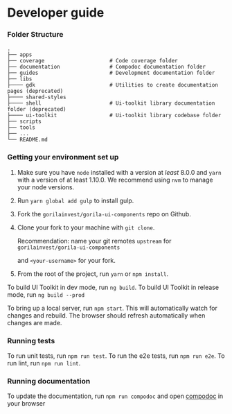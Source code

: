 # Developer guide

### Folder Structure

    .
    ├── apps
    ├── coverage                     # Code coverage folder
    ├── documentation                # Compodoc documentation folder
    ├── guides                       # Development documentation folder
    ├── libs                                             	 
    ├──── gdk                        # Utilities to create documentation pages (deprecated)
    ├──── shared-styles
    ├──── shell                      # Ui-toolkit library documentation folder (deprecated)
    ├──── ui-toolkit                 # Ui-toolkit library codebase folder
    ├── scripts
    ├── tools
    ├── ...
    └── README.md

### Getting your environment set up

1. Make sure you have `node` installed with a version at _least_ 8.0.0 and `yarn` with a version
   of at least 1.10.0. We recommend using `nvm` to manage your node versions.
2. Run `yarn global add gulp` to install gulp.

3. Fork the `gorilainvest/gorila-ui-components` repo on Github.

4. Clone your fork to your machine with `git clone`.

   Recommendation: name your git remotes `upstream` for `gorilainvest/gorila-ui-components`

   and `<your-username>` for your fork.
5. From the root of the project, run `yarn` or `npm install`.


To build UI Toolkit in dev mode, run `ng build`.
To build UI Toolkit in release mode, run `ng build --prod`

To bring up a local server, run `npm start`. This will automatically watch for changes
and rebuild. The browser should refresh automatically when changes are made.

### Running tests

To run unit tests, run `npm run test`.
To run the e2e tests, run `npm run e2e`.
To run lint, run `npm run lint`.

### Running documentation

To update the documentation, run `npm run compodoc` and open [compodoc] in your browser


[compodoc]: ./documentation/index.html